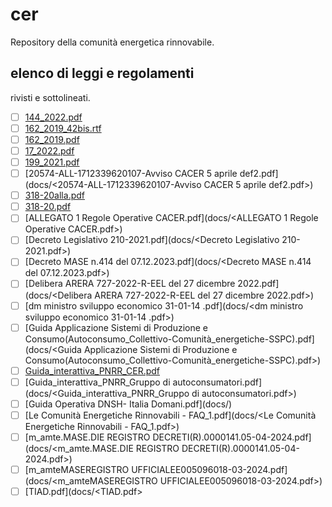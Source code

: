 # cer
Repository della comunità energetica rinnovabile.
## elenco di leggi e regolamenti
rivisti e sottolineati.
- [ ] [144_2022.pdf](docs/<144_2022.pdf>)
- [ ] [162_2019_42bis.rtf](docs/<162_2019_42bis.rtf>)
- [ ] [162_2019.pdf](docs/<162_2019.pdf>)
- [ ] [17_2022.pdf](docs/<17_2022.pdf>)
- [ ] [199_2021.pdf](docs/<199_2021.pdf>)
- [ ] [20574-ALL-1712339620107-Avviso CACER 5 aprile def2.pdf](docs/<20574-ALL-1712339620107-Avviso CACER 5 aprile def2.pdf>)
- [ ] [318-20alla.pdf](docs/<318-20alla.pdf>)
- [ ] [318-20.pdf](docs/<318-20.pdf>)
- [ ] [ALLEGATO 1 Regole Operative CACER.pdf](docs/<ALLEGATO 1 Regole Operative CACER.pdf>)
- [ ] [Decreto Legislativo 210-2021.pdf](docs/<Decreto Legislativo 210-2021.pdf>)
- [ ] [Decreto MASE n.414 del 07.12.2023.pdf](docs/<Decreto MASE n.414 del 07.12.2023.pdf>)
- [ ] [Delibera ARERA 727-2022-R-EEL del 27 dicembre 2022.pdf](docs/<Delibera ARERA 727-2022-R-EEL del 27 dicembre 2022.pdf>)
- [ ] [dm ministro sviluppo economico 31-01-14 .pdf](docs/<dm ministro sviluppo economico 31-01-14 .pdf>)
- [ ] [Guida Applicazione Sistemi di Produzione e Consumo(Autoconsumo_Collettivo-Comunità_energetiche-SSPC).pdf](docs/<Guida Applicazione Sistemi di Produzione e Consumo(Autoconsumo_Collettivo-Comunità_energetiche-SSPC).pdf>)
- [ ] [Guida_interattiva_PNRR_CER.pdf](docs/<Guida_interattiva_PNRR_CER.pdf>)
- [ ] [Guida_interattiva_PNRR_Gruppo di autoconsumatori.pdf](docs/<Guida_interattiva_PNRR_Gruppo di autoconsumatori.pdf>)
- [ ] [Guida Operativa DNSH- Italia Domani.pdf](docs/<Guida Operativa DNSH- Italia Domani.pdf>)
- [ ] [Le Comunità Energetiche Rinnovabili - FAQ_1.pdf](docs/<Le Comunità Energetiche Rinnovabili - FAQ_1.pdf>)
- [ ] [m_amte.MASE.DIE REGISTRO DECRETI(R).0000141.05-04-2024.pdf](docs/<m_amte.MASE.DIE REGISTRO DECRETI(R).0000141.05-04-2024.pdf>)
- [ ] [m_amteMASEREGISTRO UFFICIALEE005096018-03-2024.pdf](docs/<m_amteMASEREGISTRO UFFICIALEE005096018-03-2024.pdf>)
- [ ] [TIAD.pdf](docs/<TIAD.pdf>
